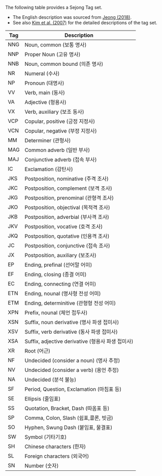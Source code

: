 The following table provides a Sejong Tag set. 
- The English description was sourced from [Jeong (2018)](http://dx.doi.org/10.3938/NPSM.68.636). 
- See also [Kim et al. (2007)](https://www.dbpia.co.kr/Journal/articleDetail?nodeId=NODE01065207) for the detailed descriptions of the tag set.

| Tag | Description |
|---|---|
| NNG | Noun, common (보통 명사) |
| NNP | Proper Noun (고유 명사) |
| NNB | Noun, common bound (의존 명사) |
| NR  | Numeral (수사) |
| NP  | Pronoun (대명사) |
| VV  | Verb, main (동사) |
| VA  | Adjective (형용사) |
| VX  | Verb, auxiliary (보조 동사) |
| VCP | Copular, positive (긍정 지정사) |
| VCN | Copular, negative (부정 지정사) |
| MM | Determiner (관형사) |
| MAG | Common adverb (일반 부사) |
| MAJ | Conjunctive adverb (접속 부사) |
| IC | Exclamation (감탄사) |
| JKS | Postposition, nominative (주격 조사) |
| JKC | Postposition, complement (보격 조사) |
| JKG | Postposition, prenominal (관형격 조사) |
| JKO | Postposition, objectival (목적격 조사) |
| JKB | Postposition, adverbial (부사격 조사) |
| JKV | Postposition, vocative (호격 조사) |
| JKQ | Postposition, quotative (인용격 조사) |
| JC | Postposition, conjunctive (접속 조사) |
| JX | Postposition, auxiliary (보조사) |
| EP | Ending, prefinal (선어말 어미) |
| EF | Ending, closing (종결 어미) |
| EC | Ending, connecting (연결 어미) |
| ETN | Ending, nounal (명사형 전성 어미) |
| ETM | Ending, determinitive (관형형 전성 어미) |
| XPN | Prefix, nounal (체언 접두사) |
| XSN | Suffix, noun derivative (명사 파생 접미사) |
| XSV | Suffix, verb derivative (동사 파생 접미사) |
| XSA | Suffix, adjective derivative (형용사 파생 접미사) |
| XR | Root (어근) |
| NF | Undecided (consider a noun) (명사 추정) |
| NV | Undecided (consider a verb) (용언 추정) |
| NA | Undecided (분석 불능) |
| SF | Period, Question, Exclamation (마침표 등) |
| SE | Ellipsis (줄임표) |
| SS | Quotation, Bracket, Dash (따옴표 등) |
| SP | Comma, Colon, Slash (쉼표,콜론, 빗금) |
| SO | Hyphen, Swung Dash (붙임표, 물결표) |
| SW | Symbol (기타기호) |
| SH | Chinese characters (한자) |
| SL | Foreign characters (외국어) |
| SN | Number (숫자) |
